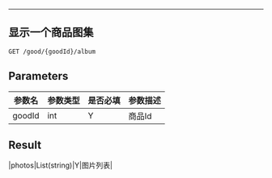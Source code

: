 
---
## 显示一个商品图集

```
GET /good/{goodId}/album
```

## Parameters

|参数名|参数类型|是否必填|参数描述|
|-----|--------|-------|--------|
|goodId|int|Y|商品Id|

## Result
|photos|List(string)|Y|图片列表|
